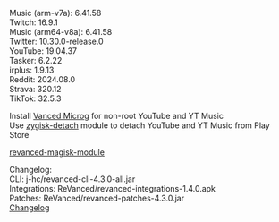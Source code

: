 Music (arm-v7a): 6.41.58  
Twitch: 16.9.1  
Music (arm64-v8a): 6.41.58  
Twitter: 10.30.0-release.0  
YouTube: 19.04.37  
Tasker: 6.2.22  
irplus: 1.9.13  
Reddit: 2024.08.0  
Strava: 320.12  
TikTok: 32.5.3  

Install [Vanced Microg](https://github.com/TeamVanced/VancedMicroG/releases) for non-root YouTube and YT Music  
Use [zygisk-detach](https://github.com/j-hc/zygisk-detach) module to detach YouTube and YT Music from Play Store  

[revanced-magisk-module](https://github.com/j-hc/revanced-magisk-module)  

Changelog:  
CLI: j-hc/revanced-cli-4.3.0-all.jar  
Integrations: ReVanced/revanced-integrations-1.4.0.apk  
Patches: ReVanced/revanced-patches-4.3.0.jar  
[Changelog](https://github.com/ReVanced/revanced-patches/releases/tag/v4.3.0)  
